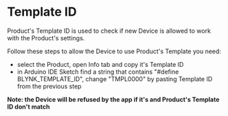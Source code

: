 # Template ID

Product's Template ID is used to check if new Device is allowed to work with the Product's settings.

Follow these steps to allow the Device to use Product's Template you need:

* select the Product, open Info tab and copy it's Template ID
* in Arduino IDE Sketch find a string that contains "\#define BLYNK\_TEMPLATE\_ID", change "TMPL0000" by pasting Template ID from the previous step

**Note: the Device will be refused by the app if it's and Product's Template ID don't match**

